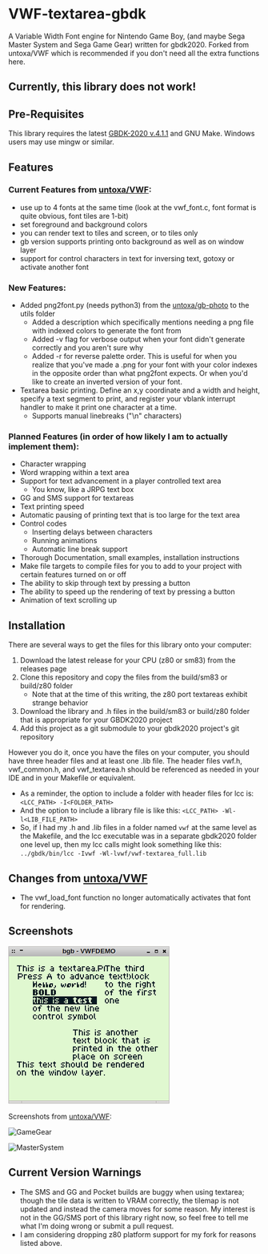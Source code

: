 # VWF-textarea-gbdk
A Variable Width Font engine for Nintendo Game Boy, (and maybe Sega Master System and Sega Game Gear) written for gbdk2020. Forked from untoxa/VWF which is recommended if you don't need all the extra functions here.
## Currently, this library does not work!

## Pre-Requisites

This library requires the latest [GBDK-2020 v.4.1.1](https://github.com/gbdk-2020/gbdk-2020/releases/latest/) and GNU Make. Windows users may use mingw or similar.

## Features

### Current Features from [untoxa/VWF](http://github.com/untoxa/VWF):
 - use up to 4 fonts at the same time (look at the vwf_font.c, font format is quite obvious, font tiles are 1-bit)
 - set foreground and background colors
 - you can render text to tiles and screen, or to tiles only
 - gb version supports printing onto background as well as on window layer
 - support for control characters in text for inversing text, gotoxy or activate another font

### New Features:
 - Added png2font.py (needs python3) from the [untoxa/gb-photo](http://github.com/untoxa/VWF-engine-gbdk2020) to the utils folder
   - Added a description which specifically mentions needing a png file with indexed colors to generate the font from
   - Added -v flag for verbose output when your font didn't generate correctly and you aren't sure why
   - Added -r for reverse palette order. This is useful for when you realize that you've made a .png for your font with your color indexes in the opposite order than what png2font expects. Or when you'd like to create an inverted version of your font.
 - Textarea basic printing. Define an x,y coordinate and a width and height, specify a text segment to print, and register your vblank interrupt handler to make it print one character at a time.
   - Supports manual linebreaks ("\n" characters)

### Planned Features (in order of how likely I am to actually implement them):
- Character wrapping
- Word wrapping within a text area
- Support for text advancement in a player controlled text area
    - You know, like a JRPG text box
- GG and SMS support for textareas
- Text printing speed
- Automatic pausing of printing text that is too large for the text area
- Control codes 
     - Inserting delays between characters
     - Running animations
     - Automatic line break support
- Thorough Documentation, small examples, installation instructions
- Make file targets to compile files for you to add to your project with certain features turned on or off
 - The ability to skip through text by pressing a button
 - The ability to speed up the rendering of text by pressing a button
 - Animation of text scrolling up

## Installation
 There are several ways to get the files for this library onto your computer:
1) Download the latest release for your CPU (z80 or sm83) from the releases page
2) Clone this repository and copy the files from the build/sm83 or build/z80 folder
   * Note that at the time of this writing, the z80 port textareas exhibit strange behavior
3) Download the library and .h files in the build/sm83 or build/z80 folder that is appropriate for your GBDK2020 project
4) Add this project as a git submodule to your gbdk2020 project's git repository

However you do it, once you have the files on your computer, you should have three header files and at least one .lib file.
The header files vwf.h, vwf_common.h, and vwf_textarea.h should be referenced as needed in your IDE and in your Makefile or equivalent.
* As a reminder, the option to include a folder with header files for lcc is: `<LCC_PATH> -I<FOLDER_PATH>`
* And the option to include a library file is like this: `<LCC_PATH> -Wl-l<LIB_FILE_PATH>`
* So, if I had my .h and .lib files in a folder named `vwf` at the same level as the Makefile, and the lcc executable was in a separate gbdk2020 folder one level up, then my lcc calls might look something like this: `../gbdk/bin/lcc -Ivwf -Wl-lvwf/vwf-textarea_full.lib`

## Changes from [untoxa/VWF](http://github.com/untoxa/VWF)
* The vwf_load_font function no longer automatically activates that font for rendering.

## Screenshots

![GameBoy](/gb.png)

Screenshots from [untoxa/VWF](http://github.com/untoxa/VWF):

![GameGear](/gg.png)

![MasterSystem](/sms.png)

## Current Version Warnings
* The SMS and GG and Pocket builds are buggy when using textarea; though the tile data is written to VRAM correctly, the tilemap is not updated and instead the camera moves for some reason. My interest is not in the GG/SMS port of this library right now, so feel free to tell me what I'm doing wrong or submit a pull request. 
* I am considering dropping z80 platform support for my fork for reasons listed above.